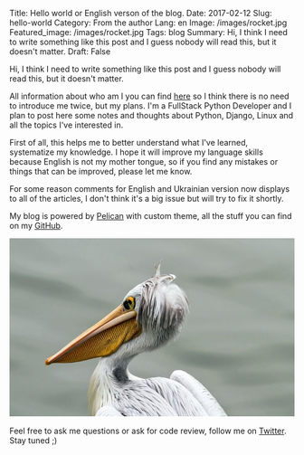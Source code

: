 Title: Hello world or English verson of the blog.
Date: 2017-02-12
Slug: hello-world
Category: From the author
Lang: en
Image: /images/rocket.jpg
Featured_image: /images/rocket.jpg
Tags: blog
Summary: Hi, I think I need to write something like this post and I guess nobody will read this, but it doesn't matter.
Draft: False

Hi, I think I need to write something like this post and I guess nobody will read this, but it
doesn't matter.

All information about who am I you can find [here](/en/pages/about.html) so I think there is no need
to introduce me twice, but my plans. I'm a FullStack Python Developer and I plan to post here some
notes and thoughts about Python, Django, Linux and all the topics I've interested in.

First of all, this helps me to better understand what I've learned, systematize my knowledge. I hope
it will improve my language skills because English is not my mother tongue, so if you find any
mistakes or things that can be improved, please let me know.

For some reason comments for English and Ukrainian version now displays to all of the articles, I
don't think it's a big issue but will try to fix it shortly.

My blog is powered by [Pelican](http://docs.getpelican.com/) with custom theme, all the stuff you
can find on my [GitHub](https://github.com/linevich/blog).

![Pelican](/images/pelican.jpg)

Feel free to ask me questions or ask for code review, follow me
on [Twitter](https://twitter.com/linevich_en). Stay tuned ;)


